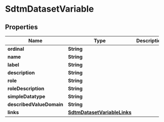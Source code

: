 

# SdtmDatasetVariable


## Properties

Name | Type | Description | Notes
------------ | ------------- | ------------- | -------------
**ordinal** | **String** |  |  [optional]
**name** | **String** |  |  [optional]
**label** | **String** |  |  [optional]
**description** | **String** |  |  [optional]
**role** | **String** |  |  [optional]
**roleDescription** | **String** |  |  [optional]
**simpleDatatype** | **String** |  |  [optional]
**describedValueDomain** | **String** |  |  [optional]
**links** | [**SdtmDatasetVariableLinks**](SdtmDatasetVariableLinks.md) |  |  [optional]



